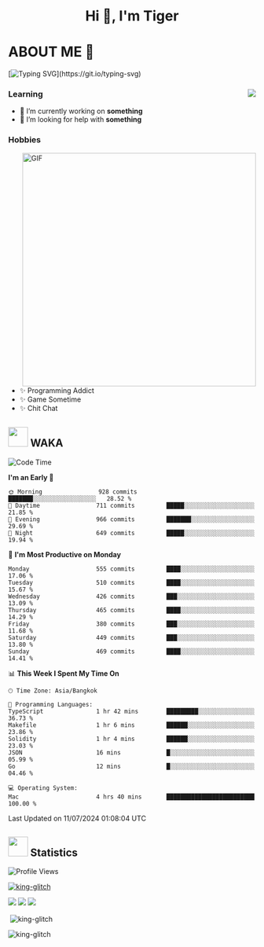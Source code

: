 <h1 align="center">Hi 👋, I'm Tiger</h1>




# ABOUT ME 💬

[![Typing SVG](https://readme-typing-svg.herokuapp.com?color=22F771&vCenter=true&lines=A+perssionate+developer+from+nowhere.)](https://git.io/typing-svg)

<div>
 <img align="right" src="https://spotify-github-profile.vercel.app/api/view?uid=12129734423&cover_image=false&theme=default&bar_color=22d016&bar_color_cover=true" />
 <h3>Learning</h3>
 
 <ul>
  <li>🔭 I’m currently working on <b>something</b></li>
  <li>🤝 I’m looking for help with <b>something</b></li>
 </ul>
 
</div>
<div>
 <h3>Hobbies</h3>
 <img align="right" height="475px"  alt="GIF" src="https://i.pinimg.com/originals/1f/b7/db/1fb7dbee557e5ed509f7517da8a84d58.gif" />
 <ul>
  <li>✨ Programming Addict</li>
  <li>✨ Game Sometime</li>
  <li>✨ Chit Chat</li>
 </ul>
 
</div>



## <img height="40" src="https://raw.githubusercontent.com/innng/innng/master/assets/kyubey.gif"/> WAKA

<!--START_SECTION:waka-->
![Code Time](http://img.shields.io/badge/Code%20Time-1%2C985%20hrs%2038%20mins-blue)

**I'm an Early 🐤** 

```text
🌞 Morning                928 commits         ███████░░░░░░░░░░░░░░░░░░   28.52 % 
🌆 Daytime                711 commits         █████░░░░░░░░░░░░░░░░░░░░   21.85 % 
🌃 Evening                966 commits         ███████░░░░░░░░░░░░░░░░░░   29.69 % 
🌙 Night                  649 commits         █████░░░░░░░░░░░░░░░░░░░░   19.94 % 
```
📅 **I'm Most Productive on Monday** 

```text
Monday                   555 commits         ████░░░░░░░░░░░░░░░░░░░░░   17.06 % 
Tuesday                  510 commits         ████░░░░░░░░░░░░░░░░░░░░░   15.67 % 
Wednesday                426 commits         ███░░░░░░░░░░░░░░░░░░░░░░   13.09 % 
Thursday                 465 commits         ████░░░░░░░░░░░░░░░░░░░░░   14.29 % 
Friday                   380 commits         ███░░░░░░░░░░░░░░░░░░░░░░   11.68 % 
Saturday                 449 commits         ███░░░░░░░░░░░░░░░░░░░░░░   13.80 % 
Sunday                   469 commits         ████░░░░░░░░░░░░░░░░░░░░░   14.41 % 
```


📊 **This Week I Spent My Time On** 

```text
🕑︎ Time Zone: Asia/Bangkok

💬 Programming Languages: 
TypeScript               1 hr 42 mins        █████████░░░░░░░░░░░░░░░░   36.73 % 
Makefile                 1 hr 6 mins         ██████░░░░░░░░░░░░░░░░░░░   23.86 % 
Solidity                 1 hr 4 mins         ██████░░░░░░░░░░░░░░░░░░░   23.03 % 
JSON                     16 mins             █░░░░░░░░░░░░░░░░░░░░░░░░   05.99 % 
Go                       12 mins             █░░░░░░░░░░░░░░░░░░░░░░░░   04.46 % 

💻 Operating System: 
Mac                      4 hrs 40 mins       █████████████████████████   100.00 % 
```


 Last Updated on 11/07/2024 01:08:04 UTC
<!--END_SECTION:waka-->
## <img height="40" src="https://raw.githubusercontent.com/innng/innng/master/assets/kyubey.gif"/> Statistics
![Profile Views](https://komarev.com/ghpvc/?username=king-glitch)  

<p align="left"> 
 <a href="https://github.com/ryo-ma/github-profile-trophy">
  <img src="https://github-profile-trophy.vercel.app/?username=king-glitch&theme=dracula" alt="king-glitch" />
 </a> </p>

![](https://github-profile-summary-cards.vercel.app/api/cards/profile-details?username=king-glitch&theme=dracula)
![](https://github-profile-summary-cards.vercel.app/api/cards/stats?username=king-glitch&theme=dracula) 
![](https://github-profile-summary-cards.vercel.app/api/cards/productive-time?username=king-glitch&theme=dracula)


<p>&nbsp;<img align="center" src="https://github-readme-stats.vercel.app/api?username=king-glitch&theme=dracula" alt="king-glitch" /></p>

<p><img align="center" src="https://github-readme-streak-stats.herokuapp.com/?user=king-glitch&theme=dracula" alt="king-glitch" /></p>
